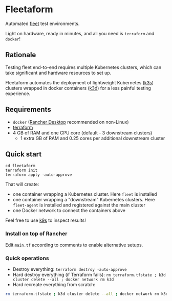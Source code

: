 # Fleetaform

Automated [fleet](https://fleet.rancher.io/) test environments.

Light on hardware, ready in minutes, and all you need is `terraform` and `docker`!

## Rationale
Testing fleet end-to-end requires multiple Kubernetes clusters, which can take significant and hardware resources to set up.

Fleetaform automates the deployment of lightweight Kubernetes ([k3s](https://k3s.io/)) clusters wrapped in docker containers ([k3d](https://k3d.io)) for a less painful testing experience.

## Requirements
 - `docker` ([Rancher Desktop](https://rancherdesktop.io/) recommended on non-Linux)
 - [terraform](https://www.terraform.io/downloads)
 - 4 GB of RAM and one CPU core (default - 3 downstream clusters)
   - 1 extra GB of RAM and 0.25 cores per additional downstream cluster

## Quick start

```
cd fleetaform
terraform init
terraform apply -auto-approve
```

That will create:
- one container wrapping a Kubernetes cluster. Here `fleet` is installed
- one container wrapping a "downstream" Kubernetes clusters. Here `fleet-agent` is installed and registered against the main cluster
- one Docker network to connect the containers above

Feel free to use [k9s](https://k9scli.io/) to inspect results!

### Install on top of Rancher

Edit `main.tf` according to comments to enable alternative setups.

### Quick operations

- Destroy everything: `terraform destroy -auto-approve`
- Hard destroy everything (if Terraform fails): `rm terraform.tfstate ; k3d cluster delete --all ; docker network rm k3d`
- Hard recreate everything from scratch:

```sh
rm terraform.tfstate ; k3d cluster delete --all ; docker network rm k3d ; terraform init; terraform apply -auto-approve
```
